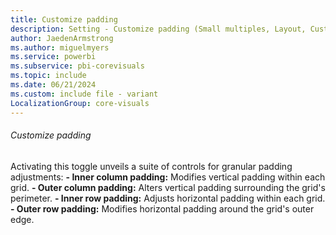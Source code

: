 ```yaml
---
title: Customize padding
description: Setting - Customize padding (Small multiples, Layout, Customize padding)
author: JaedenArmstrong
ms.author: miguelmyers
ms.service: powerbi
ms.subservice: pbi-corevisuals
ms.topic: include
ms.date: 06/21/2024
ms.custom: include file - variant
LocalizationGroup: core-visuals
---
```

###### Customize padding

Activating this toggle unveils a suite of controls for granular padding adjustments:
**- Inner column padding:** Modifies vertical padding within each grid.
**- Outer column padding:** Alters vertical padding surrounding the grid's perimeter.
**- Inner row padding:** Adjusts horizontal padding within each grid.
**- Outer row padding:** Modifies horizontal padding around the grid's outer edge.
